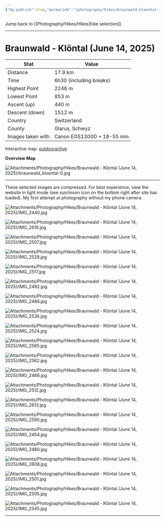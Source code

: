 ```yaml
---
{"dg-publish":true,"permalink":"/photography/hikes/braunwald-kloental-june-14-2025/","hide":"true","updated":"2025-06-19T22:14:06.000+02:00"}
---
```


Jump back to [[Photography/Hikes/Hikes\|hike selection]].

---
# Braunwald - Klöntal (June 14, 2025)

| Stat              | Value                     |
| ----------------- | ------------------------- |
| Distance          | 17.9 km                   |
| Time              | 6h30 (including breaks)   |
| Highest Point     | 2246 m                    |
| Lowest Point      | 853 m                     |
| Ascent (up)       | 440 m                     |
| Descent (down)    | 1512 m                    |
| Country           | Switzerland               |
| County            | Glarus, Schwyz            |
| Images taken with | Canon EOS1300D + 18-55 mm |

Interactive map: [outdooractive](https://www.outdooractive.com/en/route/hiking-trail/canton-of-glarus/braunwald-kloental/57076907/#dm=1)

**Overview Map**

![Attachments/Photography/Hikes/Braunwald - Klöntal (June 14, 2025)/braunwald_kloental-0.jpg](/img/user/Attachments/Photography/Hikes/Braunwald%20-%20Kl%C3%B6ntal%20(June%2014,%202025)/braunwald_kloental-0.jpg)

---
These selected images are compressed. For best experience, view the website in light mode (see sun/moon icon on the bottom right after site has loaded). My first attempt at photography without my phone camera.

![Attachments/Photography/Hikes/Braunwald - Klöntal (June 14, 2025)/IMG_2440.jpg](/img/user/Attachments/Photography/Hikes/Braunwald%20-%20Kl%C3%B6ntal%20(June%2014,%202025)/IMG_2440.jpg)

![Attachments/Photography/Hikes/Braunwald - Klöntal (June 14, 2025)/IMG_2616.jpg](/img/user/Attachments/Photography/Hikes/Braunwald%20-%20Kl%C3%B6ntal%20(June%2014,%202025)/IMG_2616.jpg)

![Attachments/Photography/Hikes/Braunwald - Klöntal (June 14, 2025)/IMG_2507.jpg](/img/user/Attachments/Photography/Hikes/Braunwald%20-%20Kl%C3%B6ntal%20(June%2014,%202025)/IMG_2507.jpg)

![Attachments/Photography/Hikes/Braunwald - Klöntal (June 14, 2025)/IMG_2529.jpg](/img/user/Attachments/Photography/Hikes/Braunwald%20-%20Kl%C3%B6ntal%20(June%2014,%202025)/IMG_2529.jpg)

![Attachments/Photography/Hikes/Braunwald - Klöntal (June 14, 2025)/IMG_2517.jpg](/img/user/Attachments/Photography/Hikes/Braunwald%20-%20Kl%C3%B6ntal%20(June%2014,%202025)/IMG_2517.jpg)

![Attachments/Photography/Hikes/Braunwald - Klöntal (June 14, 2025)/IMG_2492.jpg](/img/user/Attachments/Photography/Hikes/Braunwald%20-%20Kl%C3%B6ntal%20(June%2014,%202025)/IMG_2492.jpg)

![Attachments/Photography/Hikes/Braunwald - Klöntal (June 14, 2025)/IMG_2486.jpg](/img/user/Attachments/Photography/Hikes/Braunwald%20-%20Kl%C3%B6ntal%20(June%2014,%202025)/IMG_2486.jpg)

![Attachments/Photography/Hikes/Braunwald - Klöntal (June 14, 2025)/IMG_2536.jpg](/img/user/Attachments/Photography/Hikes/Braunwald%20-%20Kl%C3%B6ntal%20(June%2014,%202025)/IMG_2536.jpg)

![Attachments/Photography/Hikes/Braunwald - Klöntal (June 14, 2025)/IMG_2524.jpg](/img/user/Attachments/Photography/Hikes/Braunwald%20-%20Kl%C3%B6ntal%20(June%2014,%202025)/IMG_2524.jpg)

![Attachments/Photography/Hikes/Braunwald - Klöntal (June 14, 2025)/IMG_2565.jpg](/img/user/Attachments/Photography/Hikes/Braunwald%20-%20Kl%C3%B6ntal%20(June%2014,%202025)/IMG_2565.jpg)

![Attachments/Photography/Hikes/Braunwald - Klöntal (June 14, 2025)/IMG_2562.jpg](/img/user/Attachments/Photography/Hikes/Braunwald%20-%20Kl%C3%B6ntal%20(June%2014,%202025)/IMG_2562.jpg)

![Attachments/Photography/Hikes/Braunwald - Klöntal (June 14, 2025)/IMG_2468.jpg](/img/user/Attachments/Photography/Hikes/Braunwald%20-%20Kl%C3%B6ntal%20(June%2014,%202025)/IMG_2468.jpg)

![Attachments/Photography/Hikes/Braunwald - Klöntal (June 14, 2025)/IMG_2512.jpg](/img/user/Attachments/Photography/Hikes/Braunwald%20-%20Kl%C3%B6ntal%20(June%2014,%202025)/IMG_2512.jpg)

![Attachments/Photography/Hikes/Braunwald - Klöntal (June 14, 2025)/IMG_2613.jpg](/img/user/Attachments/Photography/Hikes/Braunwald%20-%20Kl%C3%B6ntal%20(June%2014,%202025)/IMG_2613.jpg)

![Attachments/Photography/Hikes/Braunwald - Klöntal (June 14, 2025)/IMG_2590.jpg](/img/user/Attachments/Photography/Hikes/Braunwald%20-%20Kl%C3%B6ntal%20(June%2014,%202025)/IMG_2590.jpg)

![Attachments/Photography/Hikes/Braunwald - Klöntal (June 14, 2025)/IMG_2454.jpg](/img/user/Attachments/Photography/Hikes/Braunwald%20-%20Kl%C3%B6ntal%20(June%2014,%202025)/IMG_2454.jpg)

![Attachments/Photography/Hikes/Braunwald - Klöntal (June 14, 2025)/IMG_2480.jpg](/img/user/Attachments/Photography/Hikes/Braunwald%20-%20Kl%C3%B6ntal%20(June%2014,%202025)/IMG_2480.jpg)

![Attachments/Photography/Hikes/Braunwald - Klöntal (June 14, 2025)/IMG_2608.jpg](/img/user/Attachments/Photography/Hikes/Braunwald%20-%20Kl%C3%B6ntal%20(June%2014,%202025)/IMG_2608.jpg)

![Attachments/Photography/Hikes/Braunwald - Klöntal (June 14, 2025)/IMG_2501.jpg](/img/user/Attachments/Photography/Hikes/Braunwald%20-%20Kl%C3%B6ntal%20(June%2014,%202025)/IMG_2501.jpg)

![Attachments/Photography/Hikes/Braunwald - Klöntal (June 14, 2025)/IMG_2505.jpg](/img/user/Attachments/Photography/Hikes/Braunwald%20-%20Kl%C3%B6ntal%20(June%2014,%202025)/IMG_2505.jpg)

![Attachments/Photography/Hikes/Braunwald - Klöntal (June 14, 2025)/IMG_2545.jpg](/img/user/Attachments/Photography/Hikes/Braunwald%20-%20Kl%C3%B6ntal%20(June%2014,%202025)/IMG_2545.jpg)

---